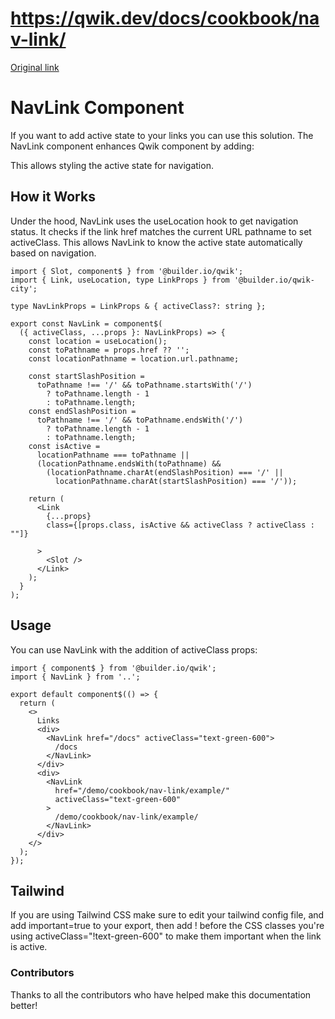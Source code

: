 # https://qwik.dev/docs/cookbook/nav-link/

[Original link](https://qwik.dev/docs/cookbook/nav-link/)

# NavLink Component

If you want to add active state to your links you can use this solution.
The NavLink component enhances Qwik <Link> component by adding:

This allows styling the active state for navigation.

## How it Works

Under the hood, NavLink uses the useLocation hook to get navigation status.
It checks if the link href matches the current URL pathname to set activeClass.
This allows NavLink to know the active state automatically based on navigation.

```
import { Slot, component$ } from '@builder.io/qwik';
import { Link, useLocation, type LinkProps } from '@builder.io/qwik-city';
 
type NavLinkProps = LinkProps & { activeClass?: string };
 
export const NavLink = component$(
  ({ activeClass, ...props }: NavLinkProps) => {
    const location = useLocation();
    const toPathname = props.href ?? '';
    const locationPathname = location.url.pathname;
 
    const startSlashPosition =
      toPathname !== '/' && toPathname.startsWith('/')
        ? toPathname.length - 1
        : toPathname.length;
    const endSlashPosition =
      toPathname !== '/' && toPathname.endsWith('/')
        ? toPathname.length - 1
        : toPathname.length;
    const isActive =
      locationPathname === toPathname ||
      (locationPathname.endsWith(toPathname) &&
        (locationPathname.charAt(endSlashPosition) === '/' ||
          locationPathname.charAt(startSlashPosition) === '/'));
 
    return (
      <Link
        {...props}
        class={[props.class, isActive && activeClass ? activeClass : ""]}
        
      >
        <Slot />
      </Link>
    );
  }
);
```

## Usage

You can use NavLink with the addition of activeClass props:

```
import { component$ } from '@builder.io/qwik';
import { NavLink } from '..';
 
export default component$(() => {
  return (
    <>
      Links
      <div>
        <NavLink href="/docs" activeClass="text-green-600">
          /docs
        </NavLink>
      </div>
      <div>
        <NavLink
          href="/demo/cookbook/nav-link/example/"
          activeClass="text-green-600"
        >
          /demo/cookbook/nav-link/example/
        </NavLink>
      </div>
    </>
  );
});
```

## Tailwind

If you are using Tailwind CSS make sure to edit your tailwind config file, and add important=true to your export, then add ! before the CSS classes you're using activeClass="!text-green-600" to make them important when the link is active.

### Contributors

Thanks to all the contributors who have helped make this documentation better!
